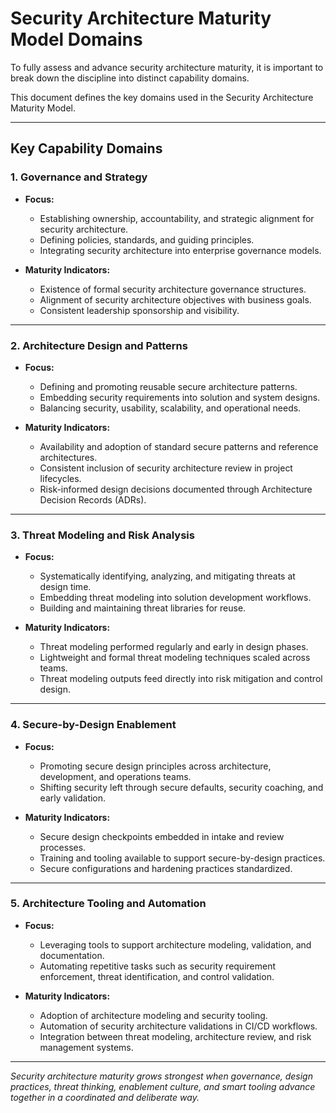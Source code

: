# Security Architecture Maturity Model Domains

To fully assess and advance security architecture maturity, it is important to break down the discipline into distinct capability domains.

This document defines the key domains used in the Security Architecture Maturity Model.

---

## Key Capability Domains

### 1. Governance and Strategy

- **Focus:**
  - Establishing ownership, accountability, and strategic alignment for security architecture.
  - Defining policies, standards, and guiding principles.
  - Integrating security architecture into enterprise governance models.

- **Maturity Indicators:**
  - Existence of formal security architecture governance structures.
  - Alignment of security architecture objectives with business goals.
  - Consistent leadership sponsorship and visibility.

---

### 2. Architecture Design and Patterns

- **Focus:**
  - Defining and promoting reusable secure architecture patterns.
  - Embedding security requirements into solution and system designs.
  - Balancing security, usability, scalability, and operational needs.

- **Maturity Indicators:**
  - Availability and adoption of standard secure patterns and reference architectures.
  - Consistent inclusion of security architecture review in project lifecycles.
  - Risk-informed design decisions documented through Architecture Decision Records (ADRs).

---

### 3. Threat Modeling and Risk Analysis

- **Focus:**
  - Systematically identifying, analyzing, and mitigating threats at design time.
  - Embedding threat modeling into solution development workflows.
  - Building and maintaining threat libraries for reuse.

- **Maturity Indicators:**
  - Threat modeling performed regularly and early in design phases.
  - Lightweight and formal threat modeling techniques scaled across teams.
  - Threat modeling outputs feed directly into risk mitigation and control design.

---

### 4. Secure-by-Design Enablement

- **Focus:**
  - Promoting secure design principles across architecture, development, and operations teams.
  - Shifting security left through secure defaults, security coaching, and early validation.

- **Maturity Indicators:**
  - Secure design checkpoints embedded in intake and review processes.
  - Training and tooling available to support secure-by-design practices.
  - Secure configurations and hardening practices standardized.

---

### 5. Architecture Tooling and Automation

- **Focus:**
  - Leveraging tools to support architecture modeling, validation, and documentation.
  - Automating repetitive tasks such as security requirement enforcement, threat identification, and control validation.

- **Maturity Indicators:**
  - Adoption of architecture modeling and security tooling.
  - Automation of security architecture validations in CI/CD workflows.
  - Integration between threat modeling, architecture review, and risk management systems.

---

*Security architecture maturity grows strongest when governance, design practices, threat thinking, enablement culture, and smart tooling advance together in a coordinated and deliberate way.*

